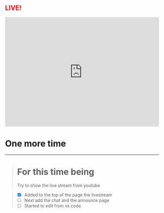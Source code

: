 <h2 style="color:red;">LIVE! </h2>
<iframe width="100%" height="360" src="https://www.youtube.com/embed/bziZbNi7QDE" frameborder="0" allow="autoplay; encrypted-media" allowfullscreen></iframe>

# One more time
***
> # For this time being
> Try to show the live stream from youtube

> - [x] Added to the top of the page the livestream
> - [ ] Next add the chat and the announce page
> - [ ] Started to edit from vs code
